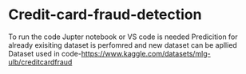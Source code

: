 # Credit-card-fraud-detection
To run the code Jupter notebook or VS code is needed
Predicition for already exisiting dataset is perfomred and new dataset can be apllied
Dataset used in code-https://www.kaggle.com/datasets/mlg-ulb/creditcardfraud
